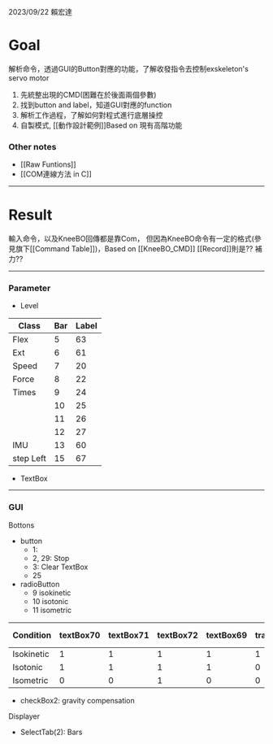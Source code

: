 2023/09/22 賴宏達
# Goal
解析命令，透過GUI的Button對應的功能，了解收發指令去控制exskeleton's servo motor
1. 先統整出現的CMD(困難在於後面兩個參數)
2. 找到button and label，知道GUI對應的function
3. 解析工作過程，了解如何對程式進行底層操控
4. 自製模式, [[動作設計範例]]Based on 現有高階功能

### Other notes
- [[Raw Funtions]]
- [[COM連線方法 in C]]

---
# Result
輸入命令，以及KneeBO回傳都是靠Com，
但因為KneeBO命令有一定的格式(參見旗下[[Command Table]])，Based on [[KneeBO_CMD]]
[[Record]]則是??
補力??

---
### Parameter
- Level

|Class|Bar|Label|
|---|---|---|
|Flex|5|63|
|Ext|6|61|
|Speed|7|20|
|Force|8|22|
|Times|9|24|
||10|25|
||11|26|
||12|27|
|IMU|13|60|
|step Left|15|67|

- TextBox

---
### GUI
Bottons
- button
	- 1: 
	- 2, 29: Stop
	- 3: Clear TextBox
	- 25
- radioButton
	- 9 isokinetic
	- 10 isotonic
	- 11 isometric

| Condition  | textBox70 | textBox71 | textBox72 | textBox69 | trackBar12 | trackBar11 | trackBar10 | radioButton Pressed |
|------------|---------------------|-----------|-----------|-----------|-----------|------------|------------|------------|
| Isokinetic | 1         | 1         | 1         | 1         | 1          | 0          | 0          |9        |
| Isotonic   | 1         | 1         | 1         | 1         | 0          | 1          | 0          |10       |
| Isometric  | 0         | 0         | 1         | 0         | 0          | 1          | 1          |11       |
- checkBox2: gravity compensation

Displayer
- SelectTab(2): Bars